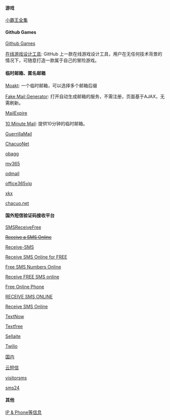 <!--
 * @Author: Rainy
 * @Github: https://github.com/Rain120
 * @Date: 2019-01-20 16:03:01
 * @LastEditTime: 2019-01-20 16:29:10
    -->

#### 游戏

[小霸王全集](https://yikm.net/)

#### Github Games

[Github Games](http://likexia.gitee.io/game/index.html)

[在线游戏设计工具](http://diygame.vip/#/): GitHub 上一款在线游戏设计工具，用户在无任何技术背景的情况下，可随意打造一款属于自己的冒险游戏。

#### 临时邮箱、匿名邮箱

[Moakt](https://www.moakt.com/):  一个临时邮箱，可以选择多个邮箱后缀

[Fake Mail Generator](http://www.fakemailgenerator.com/): 打开自动生成邮箱的服务，不需注册，页面基于AJAX，无需刷新。

[MailExpire](http://www.mailexpire.com/)

[10 Minute Mail](http://10minutemail.com/): 提供10分钟的临时邮箱。

[GuerrillaMail](http://www.guerrillamail.com/)

[ChacuoNet](http://24mail.chacuo.net/)

[obagg](http://od.obagg.com/)

[my365](http://my365.tw/)

[odmail](http://t.odmail.cn/)

[office365vip](http://od.office365vip.cn/)

[xkx](http://xkx.me/)

[chacuo.net](http://24mail.chacuo.net/zhtw)

#### 国外短信验证码接收平台

[SMSReceiveFree](https://smsreceivefree.com)

~~[Receive a SMS Online](https://receive-a-sms.com/)~~

[Receive-SMS](http://receive-sms-online.com/)

[Receive SMS Online for FREE](https://www.receive-sms-online.info/)

[Free SMS Numbers Online](https://smsnumbersonline.com/)

[Receive FREE SMS online](http://receivefreesms.com/)

[Free Online Phone](https://www.freeonlinephone.org)

[RECEIVE SMS ONLINE](https://www.receivesmsonline.net/)

[Receive SMS Online](http://receive-sms-online.com/)

[TextNow](https://www.textnow.com/)

[Textfree](https://www.pinger.com/text-free/)

[Sellaite](http://sms.sellaite.com)

[Twilio](https://www.twilio.com/)

[国内](https://www.pdflibr.com/)

[云短信](https://yunduanxin.net/)

[visitorsms](https://www.visitorsms.com/)

[sms24](https://sms24.me/)

#### 其他

[IP & Phone等信息](https://www.qqzeng.com/)

